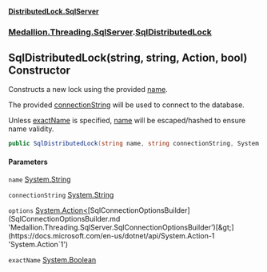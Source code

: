 #### [DistributedLock.SqlServer](README.md 'README')
### [Medallion.Threading.SqlServer](Medallion.Threading.SqlServer.md 'Medallion.Threading.SqlServer').[SqlDistributedLock](SqlDistributedLock.md 'Medallion.Threading.SqlServer.SqlDistributedLock')

## SqlDistributedLock(string, string, Action<SqlConnectionOptionsBuilder>, bool) Constructor

Constructs a new lock using the provided [name](SqlDistributedLock..ctor.IXLn8ksHwo3nLgCG5b0COA.md#Medallion.Threading.SqlServer.SqlDistributedLock.SqlDistributedLock(string,string,System.Action_Medallion.Threading.SqlServer.SqlConnectionOptionsBuilder_,bool).name 'Medallion.Threading.SqlServer.SqlDistributedLock.SqlDistributedLock(string, string, System.Action<Medallion.Threading.SqlServer.SqlConnectionOptionsBuilder>, bool).name').   
  
The provided [connectionString](SqlDistributedLock..ctor.IXLn8ksHwo3nLgCG5b0COA.md#Medallion.Threading.SqlServer.SqlDistributedLock.SqlDistributedLock(string,string,System.Action_Medallion.Threading.SqlServer.SqlConnectionOptionsBuilder_,bool).connectionString 'Medallion.Threading.SqlServer.SqlDistributedLock.SqlDistributedLock(string, string, System.Action<Medallion.Threading.SqlServer.SqlConnectionOptionsBuilder>, bool).connectionString') will be used to connect to the database.  
  
Unless [exactName](SqlDistributedLock..ctor.IXLn8ksHwo3nLgCG5b0COA.md#Medallion.Threading.SqlServer.SqlDistributedLock.SqlDistributedLock(string,string,System.Action_Medallion.Threading.SqlServer.SqlConnectionOptionsBuilder_,bool).exactName 'Medallion.Threading.SqlServer.SqlDistributedLock.SqlDistributedLock(string, string, System.Action<Medallion.Threading.SqlServer.SqlConnectionOptionsBuilder>, bool).exactName') is specified, [name](SqlDistributedLock..ctor.IXLn8ksHwo3nLgCG5b0COA.md#Medallion.Threading.SqlServer.SqlDistributedLock.SqlDistributedLock(string,string,System.Action_Medallion.Threading.SqlServer.SqlConnectionOptionsBuilder_,bool).name 'Medallion.Threading.SqlServer.SqlDistributedLock.SqlDistributedLock(string, string, System.Action<Medallion.Threading.SqlServer.SqlConnectionOptionsBuilder>, bool).name') will be escaped/hashed to ensure name validity.

```csharp
public SqlDistributedLock(string name, string connectionString, System.Action<Medallion.Threading.SqlServer.SqlConnectionOptionsBuilder>? options=null, bool exactName=false);
```
#### Parameters

<a name='Medallion.Threading.SqlServer.SqlDistributedLock.SqlDistributedLock(string,string,System.Action_Medallion.Threading.SqlServer.SqlConnectionOptionsBuilder_,bool).name'></a>

`name` [System.String](https://docs.microsoft.com/en-us/dotnet/api/System.String 'System.String')

<a name='Medallion.Threading.SqlServer.SqlDistributedLock.SqlDistributedLock(string,string,System.Action_Medallion.Threading.SqlServer.SqlConnectionOptionsBuilder_,bool).connectionString'></a>

`connectionString` [System.String](https://docs.microsoft.com/en-us/dotnet/api/System.String 'System.String')

<a name='Medallion.Threading.SqlServer.SqlDistributedLock.SqlDistributedLock(string,string,System.Action_Medallion.Threading.SqlServer.SqlConnectionOptionsBuilder_,bool).options'></a>

`options` [System.Action&lt;](https://docs.microsoft.com/en-us/dotnet/api/System.Action-1 'System.Action`1')[SqlConnectionOptionsBuilder](SqlConnectionOptionsBuilder.md 'Medallion.Threading.SqlServer.SqlConnectionOptionsBuilder')[&gt;](https://docs.microsoft.com/en-us/dotnet/api/System.Action-1 'System.Action`1')

<a name='Medallion.Threading.SqlServer.SqlDistributedLock.SqlDistributedLock(string,string,System.Action_Medallion.Threading.SqlServer.SqlConnectionOptionsBuilder_,bool).exactName'></a>

`exactName` [System.Boolean](https://docs.microsoft.com/en-us/dotnet/api/System.Boolean 'System.Boolean')